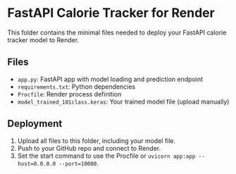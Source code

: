 # FastAPI Calorie Tracker for Render

This folder contains the minimal files needed to deploy your FastAPI calorie tracker model to Render.

## Files
- `app.py`: FastAPI app with model loading and prediction endpoint
- `requirements.txt`: Python dependencies
- `Procfile`: Render process definition
- `model_trained_101class.keras`: Your trained model file (upload manually)

## Deployment
1. Upload all files to this folder, including your model file.
2. Push to your GitHub repo and connect to Render.
3. Set the start command to use the Procfile or `uvicorn app:app --host=0.0.0.0 --port=10000`.
